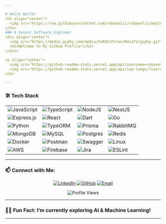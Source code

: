 ```yaml
---

# Hello World!
<h1 align="center">
  <img src="https://raw.githubusercontent.com/robavelii/robavelii/master/Name.svg" alt="Robel Fekadu" />
</h1>
### A Senior Software Engineer 
<div align="center">
  <img src="https://media.giphy.com/media/hvRJCLFzcasrR4ia7z/giphy.gif" width="28">
  <h2>Welcome to My GitHub Profile!</h2>
</div>

<p align="center">
  <img src="https://github-readme-stats.vercel.app/api?username=robavelii&show_icons=true&theme=dracula" alt="GitHub Stats" height="180px">
  <img src="https://github-readme-stats.vercel.app/api/top-langs/?username=robavelii&layout=compact&theme=dracula" alt="Top Languages" height="180px">
</p>

---
```


### 🛠 Tech Stack
<div align="center">
  <table>
    <tr>
      <td><img alt="JavaScript" src="https://img.shields.io/badge/javascript-%23323330.svg?style=for-the-badge&logo=javascript&logoColor=%23F7DF1E"/></td>
      <td><img alt="TypeScript" src="https://img.shields.io/badge/typescript-%23007ACC.svg?style=for-the-badge&logo=typescript&logoColor=white"/></td>
      <td><img alt="NodeJS" src="https://img.shields.io/badge/node.js-6DA55F?style=for-the-badge&logo=node.js&logoColor=white"/></td>
      <td><img alt="NestJS" src="https://img.shields.io/badge/nestjs-%23E0234E.svg?style=for-the-badge&logo=nestjs&logoColor=white"/></td>
    </tr>
    <tr>
      <td><img alt="Express.js" src="https://img.shields.io/badge/express.js-%23404d59.svg?style=for-the-badge&logo=express&logoColor=%2361DAFB"/></td>
      <td><img alt="React" src="https://img.shields.io/badge/react-%2320232a.svg?style=for-the-badge&logo=react&logoColor=%2361DAFB"/></td>
      <td><img alt="Dart" src="https://img.shields.io/badge/dart-%230175C2.svg?style=for-the-badge&logo=dart&logoColor=white"/></td>
      <td><img alt="Go" src="https://img.shields.io/badge/Go-00ADD8?style=for-the-badge&logo=go&logoColor=white"/></td>
    </tr>
    <tr>
      <td><img alt="Python" src="https://img.shields.io/badge/python-%2314354C.svg?style=for-the-badge&logo=python&logoColor=white"/></td>
      <td><img alt="TypeORM" src="https://img.shields.io/badge/TypeORM-%23E0234E.svg?style=for-the-badge&logo=typeorm&logoColor=white"/></td>
      <td><img alt="Prisma" src="https://img.shields.io/badge/Prisma-%232D3748.svg?style=for-the-badge&logo=prisma&logoColor=white"/></td>
      <td><img alt="RabbitMQ" src="https://img.shields.io/badge/RabbitMQ-FF6600?style=for-the-badge&logo=rabbitmq&logoColor=white"/></td>
    </tr>
    <tr>
      <td><img alt="MongoDB" src="https://img.shields.io/badge/MongoDB-%234ea94b.svg?style=for-the-badge&logo=mongodb&logoColor=white"/></td>
      <td><img alt="MySQL" src="https://img.shields.io/badge/mysql-%2300f.svg?style=for-the-badge&logo=mysql&logoColor=white"/></td>
      <td><img alt="Postgres" src="https://img.shields.io/badge/postgres-%23316192.svg?style=for-the-badge&logo=postgresql&logoColor=white"/></td>
      <td><img alt="Redis" src="https://img.shields.io/badge/redis-%23DD0031.svg?style=for-the-badge&logo=redis&logoColor=white"/></td>
    </tr>
    <tr>
      <td><img alt="Docker" src="https://img.shields.io/badge/docker-%230db7ed.svg?style=for-the-badge&logo=docker&logoColor=white"/></td>
      <td><img alt="Postman" src="https://img.shields.io/badge/Postman-FF6C37?style=for-the-badge&logo=postman&logoColor=white"/></td>
      <td><img alt="Swagger" src="https://img.shields.io/badge/-Swagger-%23Clojure?style=for-the-badge&logo=swagger&logoColor=white"/></td>
      <td><img alt="Linux" src="https://img.shields.io/badge/Linux-FCC624?style=for-the-badge&logo=linux&logoColor=black"/></td>
    </tr>
    <tr>
      <td><img alt="AWS" src="https://img.shields.io/badge/AWS-%23FF9900.svg?style=for-the-badge&logo=amazon-aws&logoColor=white"/></td>
      <td><img alt="Firebase" src="https://img.shields.io/badge/Firebase-%23039BE5.svg?style=for-the-badge&logo=firebase"/></td>
      <td><img alt="Jira" src="https://img.shields.io/badge/jira-%230A0FFF.svg?style=for-the-badge&logo=jira&logoColor=white"/></td>
      <td><img alt="ESLint" src="https://img.shields.io/badge/ESLint-4B3263?style=for-the-badge&logo=eslint&logoColor=white"/></td>
    </tr>
  </table>
</div>

---

### 📫 Connect with Me:
<p align="center">
  <a href="https://www.linkedin.com/in/robavelii"><img alt="LinkedIn" src="https://img.shields.io/badge/LinkedIn-%230077B5.svg?style=for-the-badge&logo=linkedin&logoColor=white"/></a>
  <a href="https://github.com/robavelii"><img alt="GitHub" src="https://img.shields.io/badge/GitHub-%23181717.svg?style=for-the-badge&logo=github&logoColor=white"/></a>
  <a href="mailto:robelfekadu@gmail.com"><img alt="Email" src="https://img.shields.io/badge/Email-%23D14836.svg?style=for-the-badge&logo=gmail&logoColor=white"/></a>
</p>

<div align="center">
  <img src="https://komarev.com/ghpvc/?username=robavelii&style=for-the-badge&color=blue" alt="Profile Views"/>
</div>

---

### 🧑‍💻 Fun Fact: I’m currently exploring AI & Machine Learning!

--- 
